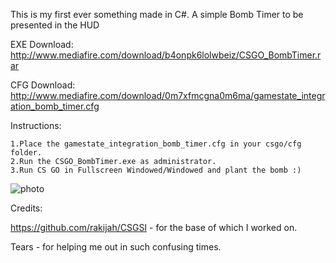 This is my first ever something made in C#. A simple Bomb Timer to be presented in the HUD

EXE Download: http://www.mediafire.com/download/b4onpk6lolwbeiz/CSGO_BombTimer.rar

CFG Download: http://www.mediafire.com/download/0m7xfmcgna0m6ma/gamestate_integration_bomb_timer.cfg

Instructions:

    1.Place the gamestate_integration_bomb_timer.cfg in your csgo/cfg folder.
    2.Run the CSGO_BombTimer.exe as administrator.
    3.Run CS GO in Fullscreen Windowed/Windowed and plant the bomb :)

![photo](http://puu.sh/m17kw/f6163c0ee5.png)

Credits:

https://github.com/rakijah/CSGSI - for the base of which I worked on.

Tears - for helping me out in such confusing times.
